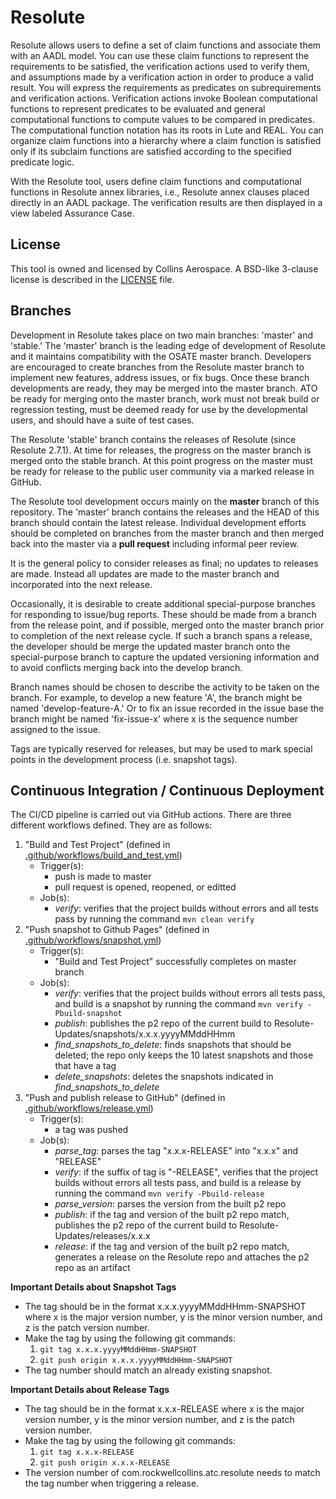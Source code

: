 # Resolute
Resolute allows users to define a set of claim functions and associate them with an AADL model. You can use these claim functions to represent the requirements to be satisfied, the verification actions 
used to verify them, and assumptions made by a verification action in order to produce a valid result. You will express the requirements as predicates on subrequirements and verification actions. Verification 
actions invoke Boolean computational functions to represent predicates to be evaluated and general computational functions to compute values to be compared in predicates. The computational function notation 
has its roots in Lute and REAL. You can organize claim functions into a hierarchy where a claim function is satisfied only if its subclaim functions are satisfied according to the specified predicate logic.

With the Resolute tool, users define claim functions and computational functions in Resolute annex libraries, i.e., Resolute annex clauses placed directly in an AADL package. The verification results are then displayed in a view labeled Assurance Case. 

## License

This tool is owned and licensed by Collins Aerospace.  A BSD-like 3-clause license is described in the [LICENSE](https://github.com/loonwerks/formal-methods-workbench/blob/master/LICENSE) file.

## Branches

Development in Resolute takes place on two main branches: 'master' and
'stable.'  The 'master' branch is the leading edge of development of
Resolute and it maintains compatibility with the OSATE master branch.
Developers are encouraged to create branches from the Resolute master
branch to implement new features, address issues, or fix bugs. Once
these branch developments are ready, they may be merged into the 
master branch. ATO be ready for merging onto the master branch,
work must not break build or regression testing, must be deemed
ready for use by the developmental users, and should have a suite
of test cases.

The Resolute 'stable' branch contains the releases of Resolute (since
Resolute 2.7.1).  At time for releases, the progress on the master
branch is merged onto the stable branch.  At this point progress
on the master must be ready for release to the public user community
via a marked release in GitHub.

The Resolute tool development occurs mainly on the **master** branch
of this repository.  The 'master' branch contains the releases and the
HEAD of this branch should contain the latest release.  Individual
development efforts should be completed on branches from the master
branch and then merged back into the master via a **pull request**
including informal peer review.

It is the general policy to consider releases as final; no updates to
releases are made.  Instead all updates are made to the master branch
and incorporated into the next release.

Occasionally, it is desirable to create additional special-purpose
branches for responding to issue/bug reports. These should be made
from a branch from the release point, and if possible, merged onto the
master branch prior to completion of the next release cycle. If such
a branch spans a release, the developer should be merge the updated
master branch onto the special-purpose branch to capture the updated
versioning information and to avoid conflicts merging back into the
develop branch.

Branch names should be chosen to describe the activity to be taken on
the branch.  For example, to develop a new feature 'A', the branch
might be named 'develop-feature-A.'  Or to fix an issue recorded in
the issue base the branch might be named 'fix-issue-x' where x is the
sequence number assigned to the issue.

Tags are typically reserved for releases, but may be used to mark special points in the development process (i.e. snapshot tags).

## Continuous Integration / Continuous Deployment
The CI/CD pipeline is carried out via GitHub actions. There are three different workflows defined. They are as follows:
   1. "Build and Test Project" (defined in [.github/workflows/build_and_test.yml](https://github.com/loonwerks/Resolute/blob/main/.github/workflows/build_and_test.yml))
      - Trigger(s): 
         * push is made to master 
         * pull request is opened, reopened, or editted
      - Job(s):
         * *verify*: verifies that the project builds without errors and all tests pass by running the command `mvn clean verify` 
   2. "Push snapshot to Github Pages" (defined in [.github/workflows/snapshot.yml](https://github.com/loonwerks/Resolute/blob/main/.github/workflows/snapshot.yml))
      - Trigger(s):
         * "Build and Test Project" successfully completes on master branch
      - Job(s):
         * *verify*: verifies that the project builds without errors all tests pass, and build is a snapshot by running the command `mvn verify -Pbuild-snapshot` 
         * *publish*: publishes the p2 repo of the current build to Resolute-Updates/snapshots/x.x.x.yyyyMMddHHmm
         * *find_snapshots_to_delete*: finds snapshots that should be deleted; the repo only keeps the 10 latest snapshots and those that have a tag
         * *delete_snapshots*: deletes the snapshots indicated in *find_snapshots_to_delete*
   3. "Push and publish release to GitHub" (defined in [.github/workflows/release.yml](https://github.com/loonwerks/Resolute/blob/main/.github/workflows/release.yml))
      - Trigger(s):
         * a tag was pushed
      - Job(s): 
         * *parse_tag*: parses the tag "x.x.x-RELEASE" into "x.x.x" and "RELEASE"
         * *verify*: if the suffix of tag is "-RELEASE", verifies that the project builds without errors all tests pass, and build is a release by running the command `mvn verify -Pbuild-release` 
         * *parse_version*: parses the version from the built p2 repo
         * *publish*: if the tag and version of the built p2 repo match, publishes the p2 repo of the current build to Resolute-Updates/releases/x.x.x
         * *release*: if the tag and version of the built p2 repo match, generates a release on the Resolute repo and attaches the p2 repo as an artifact

**Important Details about Snapshot Tags** 
- The tag should be in the format x.x.x.yyyyMMddHHmm-SNAPSHOT where x is the major version number, y is the minor version number, and z is the patch version number.
- Make the tag by using the following git commands:
   1. `git tag x.x.x.yyyyMMddHHmm-SNAPSHOT`
   2. `git push origin x.x.x.yyyyMMddHHmm-SNAPSHOT`
- The tag number should match an already existing snapshot.

**Important Details about Release Tags** 
- The tag should be in the format x.x.x-RELEASE where x is the major version number, y is the minor version number, and z is the patch version number.
- Make the tag by using the following git commands:
   1. `git tag x.x.x-RELEASE`
   2. `git push origin x.x.x-RELEASE`
- The version number of com.rockwellcollins.atc.resolute needs to match the tag number when triggering a release.